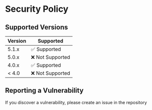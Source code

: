 # Security Policy

## Supported Versions

| Version | Supported          |
| ------- | ------------------ |
| 5.1.x   | ✅ Supported       |
| 5.0.x   | ❌ Not Supported   |
| 4.0.x   | ✅ Supported       |
| < 4.0   | ❌ Not Supported   |

## Reporting a Vulnerability

If you discover a vulnerability, please create an issue in the repository 

